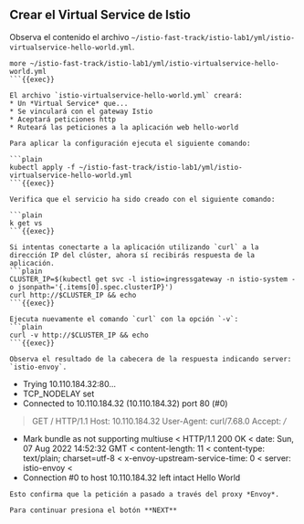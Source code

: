 ## Crear el Virtual Service de Istio

Observa el contenido el archivo `~/istio-fast-track/istio-lab1/yml/istio-virtualservice-hello-world.yml`.

```plain
more ~/istio-fast-track/istio-lab1/yml/istio-virtualservice-hello-world.yml
```{{exec}}

El archivo `istio-virtualservice-hello-world.yml` creará:
* Un *Virtual Service* que...
* Se vinculará con el gateway Istio
* Aceptará peticiones http
* Ruteará las peticiones a la aplicación web hello-world

Para aplicar la configuración ejecuta el siguiente comando:

```plain
kubectl apply -f ~/istio-fast-track/istio-lab1/yml/istio-virtualservice-hello-world.yml
```{{exec}}

Verifica que el servicio ha sido creado con el siguiente comando:

```plain
k get vs
```{{exec}}

Si intentas conectarte a la aplicación utilizando `curl` a la dirección IP del clúster, ahora sí recibirás respuesta de la aplicación.
```plain
CLUSTER_IP=$(kubectl get svc -l istio=ingressgateway -n istio-system -o jsonpath='{.items[0].spec.clusterIP}')
curl http://$CLUSTER_IP && echo
```{{exec}}

Ejecuta nuevamente el comando `curl` con la opción `-v`:
```plain
curl -v http://$CLUSTER_IP && echo
```{{exec}}

Observa el resultado de la cabecera de la respuesta indicando server: `istio-envoy`.
```
* Trying 10.110.184.32:80...
* TCP_NODELAY set
* Connected to 10.110.184.32 (10.110.184.32) port 80 (#0)
> GET / HTTP/1.1
> Host: 10.110.184.32
> User-Agent: curl/7.68.0
> Accept: */*
> 
* Mark bundle as not supporting multiuse
< HTTP/1.1 200 OK
< date: Sun, 07 Aug 2022 14:52:32 GMT
< content-length: 11
< content-type: text/plain; charset=utf-8
< x-envoy-upstream-service-time: 0
< server: istio-envoy
< 
* Connection #0 to host 10.110.184.32 left intact
Hello World
```
Esto confirma que la petición a pasado a través del proxy *Envoy*.

Para continuar presiona el botón **NEXT**
